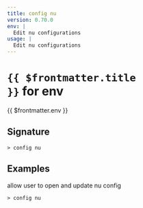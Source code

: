 ```yaml
---
title: config nu
version: 0.70.0
env: |
  Edit nu configurations
usage: |
  Edit nu configurations
---
```


# <code>{{ $frontmatter.title }}</code> for env

<div class='command-title'>{{ $frontmatter.env }}</div>

## Signature

```> config nu ```

## Examples

allow user to open and update nu config
```shell
> config nu
```

